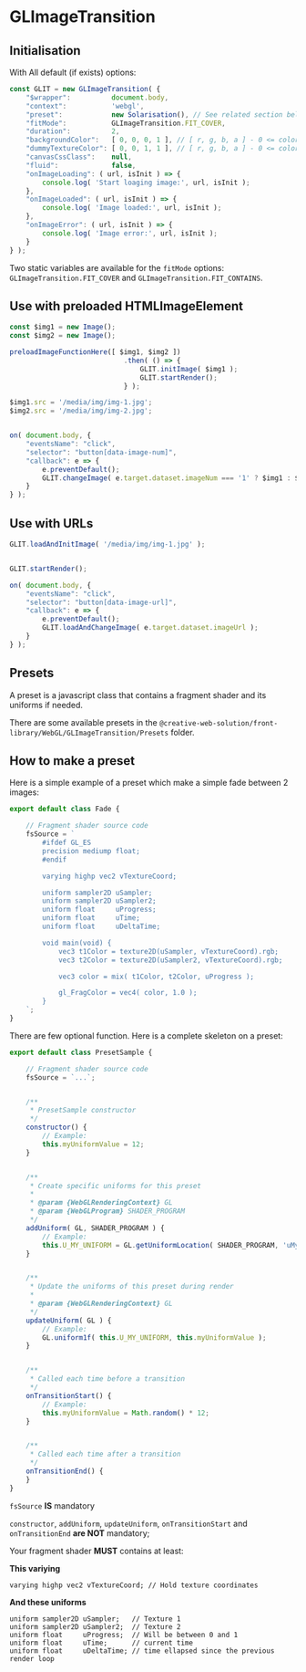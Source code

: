 # GLImageTransition


## Initialisation

With All default (if exists) options:

```js
const GLIT = new GLImageTransition( {
    "$wrapper":          document.body,
    "context":           'webgl',
    "preset":            new Solarisation(), // See related section below
    "fitMode":           GLImageTransition.FIT_COVER,
    "duration":          2,
    "backgroundColor":   [ 0, 0, 0, 1 ], // [ r, g, b, a ] - 0 <= color <= 1
    "dummyTextureColor": [ 0, 0, 1, 1 ], // [ r, g, b, a ] - 0 <= color <= 1
    "canvasCssClass":    null,
    "fluid":             false,
    "onImageLoading": ( url, isInit ) => {
        console.log( 'Start loaging image:', url, isInit );
    },
    "onImageLoaded": ( url, isInit ) => {
        console.log( 'Image loaded:', url, isInit );
    },
    "onImageError": ( url, isInit ) => {
        console.log( 'Image error:', url, isInit );
    }
} );
```

Two static variables are available for the `fitMode` options: `GLImageTransition.FIT_COVER` and `GLImageTransition.FIT_CONTAINS`.


## Use with preloaded HTMLImageElement

```js
const $img1 = new Image();
const $img2 = new Image();

preloadImageFunctionHere([ $img1, $img2 ])
                            .then( () => {
                                GLIT.initImage( $img1 );
                                GLIT.startRender();
                            } );

$img1.src = '/media/img/img-1.jpg';
$img2.src = '/media/img/img-2.jpg';


on( document.body, {
    "eventsName": "click",
    "selector": "button[data-image-num]",
    "callback": e => {
        e.preventDefault();
        GLIT.changeImage( e.target.dataset.imageNum === '1' ? $img1 : $img2 );
    }
} );
```


## Use with URLs

```js
GLIT.loadAndInitImage( '/media/img/img-1.jpg' );


GLIT.startRender();

on( document.body, {
    "eventsName": "click",
    "selector": "button[data-image-url]",
    "callback": e => {
        e.preventDefault();
        GLIT.loadAndChangeImage( e.target.dataset.imageUrl );
    }
} );
```


## Presets

A preset is a javascript class that contains a fragment shader and its uniforms if needed.

There are some available presets in the `@creative-web-solution/front-library/WebGL/GLImageTransition/Presets` folder.


## How to make a preset

Here is a simple example of a preset which make a simple fade between 2 images:

```js
export default class Fade {

    // Fragment shader source code
    fsSource = `
        #ifdef GL_ES
        precision mediump float;
        #endif

        varying highp vec2 vTextureCoord;

        uniform sampler2D uSampler;
        uniform sampler2D uSampler2;
        uniform float     uProgress;
        uniform float     uTime;
        uniform float     uDeltaTime;

        void main(void) {
            vec3 t1Color = texture2D(uSampler, vTextureCoord).rgb;
            vec3 t2Color = texture2D(uSampler2, vTextureCoord).rgb;

            vec3 color = mix( t1Color, t2Color, uProgress );

            gl_FragColor = vec4( color, 1.0 );
        }
    `;
}
```

There are few optional function. Here is a complete skeleton on a preset:

```js
export default class PresetSample {

    // Fragment shader source code
    fsSource = `...`;


    /**
     * PresetSample constructor
     */
    constructor() {
        // Example:
        this.myUniformValue = 12;
    }


    /**
     * Create specific uniforms for this preset
     *
     * @param {WebGLRenderingContext} GL
     * @param {WebGLProgram} SHADER_PROGRAM
     */
    addUniform( GL, SHADER_PROGRAM ) {
        // Example:
        this.U_MY_UNIFORM = GL.getUniformLocation( SHADER_PROGRAM, 'uMyUniform' );
    }


    /**
     * Update the uniforms of this preset during render
     *
     * @param {WebGLRenderingContext} GL
     */
    updateUniform( GL ) {
        // Example:
        GL.uniform1f( this.U_MY_UNIFORM, this.myUniformValue );
    }


    /**
     * Called each time before a transition
     */
    onTransitionStart() {
        // Example:
        this.myUniformValue = Math.random() * 12;
    }


    /**
     * Called each time after a transition
     */
    onTransitionEnd() {
    }
}
```

`fsSource` **IS** mandatory

`constructor`, `addUniform`, `updateUniform`, `onTransitionStart` and `onTransitionEnd` **are NOT** mandatory;

Your fragment shader **MUST** contains at least:

**This variying**

```
varying highp vec2 vTextureCoord; // Hold texture coordinates
```

**And these uniforms**

```
uniform sampler2D uSampler;   // Texture 1
uniform sampler2D uSampler2;  // Texture 2
uniform float     uProgress;  // Will be between 0 and 1
uniform float     uTime;      // current time
uniform float     uDeltaTime; // time ellapsed since the previous render loop
```
